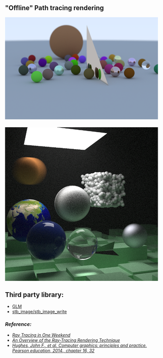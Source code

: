 ## "Offline" Path tracing rendering

<img src="resource/image.png">

###

<img src="resource/final_scene.png">

## Third party library:
- [GLM](https://github.com/g-truc/glm)
- [stb_image/stb_image_write](https://github.com/nothings/stb)


### ***Reference:***
 - [_Ray Tracing in One Weekend_](https://raytracing.github.io/books/RayTracingInOneWeekend.html)
 - [_An Overview of the Ray-Tracing Rendering Technique_](https://www.scratchapixel.com/lessons/3d-basic-rendering/ray-tracing-overview)
 - [_Hughes, John F., et al. Computer graphics: principles and practice. Pearson education, 2014., chapter 16, 32_](https://cgpp.net/about.xml)